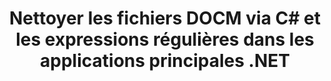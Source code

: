 ---
############################# Static ############################
layout: "autogen"
draft: false
path: "fr/redaction/net/regex/docm"
otherformats: CSV DOC DOCX DOT DOTM DOTX PDF POT POTM PPS PPSM PPSX PPT PPTM PPTX RTF XLS XLSM XLSX XLT XLTM XLTX  

############################# Head ############################
head_title: "Masquer DOCM documents à l'aide d'expressions régulières via .NET Core"
head_description: "Caviardez les informations sensibles à l'aide d'expressions régulières à partir de documents de différents formats"

############################# Header ############################
title: "Nettoyer les fichiers DOCM via C# et les expressions régulières dans les applications principales .NET"
description: "Recherchez et supprimez les informations sensibles des documents, feuilles de calcul et présentations Office et OpenOffice, ainsi que de DOCM sur Windows, Linux et macOS"

################### SubMenu/Download Button #####################
submenu:
    enable: true

############################# About ############################
about:
    enable: true
    title: "Caviardage du texte du document pour l'API .NET"
    content: |
        Une interface unique indépendante du format pour le nettoyage des informations sensibles et classifiées des documents et images PDF, Word, Excel, PowerPoint, y compris la possibilité de modifier les métadonnées et de supprimer les commentaires. Avec l'outil GroupDocs.Redaction for .NET, vous pouvez expurger les informations classifiées et enregistrer le document expurgé dans PDF, en transformant toutes les pages en images raster ou en conservant le document dans son format d'origine pour une édition ultérieure.

############################# Steps ############################
steps:
    enable: true
    title_left: "Masquer le texte de DOCM à l'aide d'expressions régulières via C#"
    content_left: |
        [GroupDocs.Redaction](fr//redaction/net/) permet aux développeurs .NET d'utiliser toute la force des expressions régulières pour expurger le fichier DOCM en quelques étapes simples.

        *   Créez une instance de la classe [Redactor](https://apireference.groupdocs.com/redaction/net/groupdocs.redaction/redactor) et chargez le fichier DOCM
        *   Créez une instance de la classe [RegexRedaction](https://apireference.groupdocs.com/redaction/net/groupdocs.redaction.redactions/regexredaction) pour rechercher et remplacer le texte
        *   Appelez la méthode [Redactor.Apply](https://apireference.groupdocs.com/redaction/net/groupdocs.redaction/redactor/methods/apply/index) avec l'objet de RegexRedaction
        
    title_right: "Premiers pas avec l'API de rédaction"
    content_right: |
        Installez à partir de la ligne de commande en tant que ```nuget install GroupDocs.Redaction``` ou via la console du gestionnaire de packages de Visual Studio avec ```Install-Package GroupDocs.Redaction```. 
        Vous pouvez également obtenir le programme d'installation MSI hors ligne ou les DLL dans un fichier ZIP à partir de [downloads](https://downloads.groupdocs.com/redaction/net) et le référencer manuellement dans votre projet.  
        
    code: |
        ```cs
        using (Redactor redactor = new Redactor(@"sample.docm"))
        {
        	redactor.Apply(new RegexRedaction("\\d{2}\\s*\\d{2}[^\\d]*\\d{6}", new ReplacementOptions(System.Drawing.Color.Blue)));
        	redactor.Save();
        }
        ```

############################# Demos ############################
demos:
    enable: true
############################# About Formats ############################
about_formats:
    enable: true
############################# More Formats ############################
more_formats:
    enable: true

############################# Back to top ###############################
back_to_top:
    enable: true
---